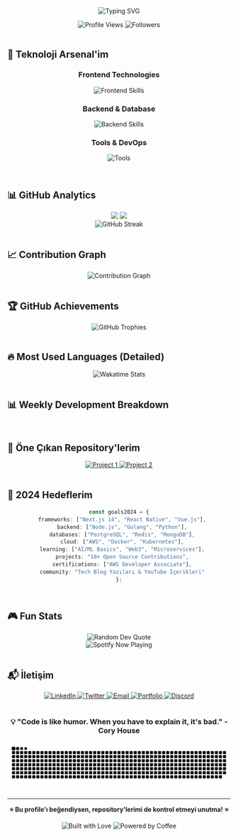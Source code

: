 <p align="center">
  <img src="https://readme-typing-svg.herokuapp.com?font=JetBrains+Mono&size=25&duration=3000&pause=1000&color=00D8FF&center=true&vCenter=true&multiline=true&width=600&height=100&lines=Merhaba%2C+Ben+Hasan+Bar%C4%B1%C5%9F+Mercan+%F0%9F%91%8B;Frontend+Developer+%26+React+Specialist;Building+Amazing+Web+Experiences+%F0%9F%9A%80;Always+Learning%2C+Always+Growing+%F0%9F%8C%B1" alt="Typing SVG" />
</p>

<div align="center">
  <img src="https://komarev.com/ghpvc/?username=barismercan&style=for-the-badge&color=00D8FF&labelColor=1a1a1a" alt="Profile Views"/>
  <img src="https://img.shields.io/github/followers/barismercan?style=for-the-badge&color=00D8FF&labelColor=1a1a1a" alt="Followers"/>
</div>

<br/>

## 🚀 Teknoloji Arsenal'im

<div align="center">
  
### Frontend Technologies
<p>
  <img src="https://skillicons.dev/icons?i=react,nextjs,typescript,javascript,html,css,tailwind,sass,redux&theme=dark" alt="Frontend Skills" />
</p>

### Backend & Database
<p>
  <img src="https://skillicons.dev/icons?i=nodejs,express,mongodb,postgresql,graphql,prisma,firebase&theme=dark" alt="Backend Skills" />
</p>

### Tools & DevOps
<p>
  <img src="https://skillicons.dev/icons?i=docker,git,github,vscode,figma,postman,webpack,vite&theme=dark" alt="Tools" />
</p>

</div>

<br/>

## 📊 GitHub Analytics

<div align="center">
  
  <img height="180em" src="https://github-readme-stats.vercel.app/api?username=barismercan&show_icons=true&theme=tokyonight&hide_border=true&include_all_commits=true&count_private=true&bg_color=0D1117&title_color=00D8FF&icon_color=00D8FF&text_color=C9D1D9"/>
  
  <img height="180em" src="https://github-readme-stats.vercel.app/api/top-langs/?username=barismercan&layout=compact&theme=tokyonight&hide_border=true&langs_count=10&bg_color=0D1117&title_color=00D8FF&text_color=C9D1D9"/>

</div>

<div align="center">
  
  <img src="https://github-readme-streak-stats.herokuapp.com?user=barismercan&theme=tokyonight&hide_border=true&background=0D1117&ring=00D8FF&fire=00D8FF&currStreakLabel=00D8FF&sideLabels=C9D1D9&currStreakNum=C9D1D9&sideNums=C9D1D9&dates=8B949E" alt="GitHub Streak"/>

</div>

<br/>

## 📈 Contribution Graph

<div align="center">
  <img src="https://github-readme-activity-graph.vercel.app/graph?username=barismercan&bg_color=0D1117&color=00D8FF&line=00D8FF&point=C9D1D9&area=true&hide_border=true&custom_title=Contribution%20Activity" alt="Contribution Graph"/>
</div>

<br/>

## 🏆 GitHub Achievements

<div align="center">
  
  <img src="https://github-profile-trophy.vercel.app/?username=barismercan&theme=tokyonight&no-frame=true&column=7&margin-w=15&margin-h=15&no-bg=true" alt="GitHub Trophies"/>

</div>

<br/>

## 🔥 Most Used Languages (Detailed)

<div align="center">
  
  <img src="https://github-readme-stats.vercel.app/api/wakatime?username=barismercan&theme=tokyonight&hide_border=true&bg_color=0D1117&title_color=00D8FF&text_color=C9D1D9" alt="Wakatime Stats"/>

</div>

<br/>

## 📊 Weekly Development Breakdown

<!--START_SECTION:waka-->
<!--END_SECTION:waka-->

<br/>

## 🌟 Öne Çıkan Repository'lerim

<div align="center">
  
  <a href="https://github.com/barismercan/project1">
    <img src="https://github-readme-stats.vercel.app/api/pin/?username=barismercan&repo=project1&theme=tokyonight&hide_border=true&bg_color=0D1117&title_color=00D8FF&text_color=C9D1D9" alt="Project 1"/>
  </a>
  
  <a href="https://github.com/barismercan/project2">
    <img src="https://github-readme-stats.vercel.app/api/pin/?username=barismercan&repo=project2&theme=tokyonight&hide_border=true&bg_color=0D1117&title_color=00D8FF&text_color=C9D1D9" alt="Project 2"/>
  </a>

</div>

<br/>

## 🎯 2024 Hedeflerim

<div align="center">
  
```typescript
const goals2024 = {
  frameworks: ["Next.js 14", "React Native", "Vue.js"],
  backend: ["Node.js", "Golang", "Python"],
  databases: ["PostgreSQL", "Redis", "MongoDB"],
  cloud: ["AWS", "Docker", "Kubernetes"],
  learning: ["AI/ML Basics", "Web3", "Microservices"],
  projects: "10+ Open Source Contributions",
  certifications: ["AWS Developer Associate"],
  community: "Tech Blog Yazıları & YouTube İçerikleri"
};
```

</div>

<br/>

## 🎮 Fun Stats

<div align="center">
  
  <img src="https://quotes-github-readme.vercel.app/api?type=horizontal&theme=tokyonight&border=true" alt="Random Dev Quote"/>
  
  <br/>
  
  <img src="https://spotify-github-profile.vercel.app/api/view?uid=31ixmfylmexam3ck4fzl3grk57q4&cover_image=true&theme=novatorem&show_offline=false&background_color=0d1117&interchange=true&bar_color=00d8ff" alt="Spotify Now Playing"/>

</div>

<br/>

## 📬 İletişim

<div align="center">
  
  <a href="https://www.linkedin.com/in/barış-mercan-28786b27a/" target="_blank">
    <img src="https://img.shields.io/badge/LinkedIn-0077B5?style=for-the-badge&logo=linkedin&logoColor=white&labelColor=0077B5" alt="LinkedIn"/>
  </a>
  
  <a href="https://x.com/Barismercan_" target="_blank">
    <img src="https://img.shields.io/badge/Twitter-1DA1F2?style=for-the-badge&logo=x&logoColor=white&labelColor=1DA1F2" alt="Twitter"/>
  </a>
  
  <a href="mailto:barismercan@example.com">
    <img src="https://img.shields.io/badge/Email-D14836?style=for-the-badge&logo=gmail&logoColor=white&labelColor=D14836" alt="Email"/>
  </a>
  
  <a href="https://barismercan.dev" target="_blank">
    <img src="https://img.shields.io/badge/Portfolio-00D8FF?style=for-the-badge&logo=About.me&logoColor=white&labelColor=00D8FF" alt="Portfolio"/>
  </a>
  
  <a href="https://discord.gg/yourserver" target="_blank">
    <img src="https://img.shields.io/badge/Discord-7289DA?style=for-the-badge&logo=discord&logoColor=white&labelColor=7289DA" alt="Discord"/>
  </a>

</div>

<br/>

<div align="center">
  
  ### 💡 "Code is like humor. When you have to explain it, it's bad." - Cory House
  
  <img src="https://raw.githubusercontent.com/Platane/snk/output/github-contribution-grid-snake-dark.svg" alt="Snake Game"/>
  
</div>

---

<div align="center">
  
  **⭐ Bu profile'ı beğendiysen, repository'lerimi de kontrol etmeyi unutma! ⭐**
  
  <img src="https://forthebadge.com/images/badges/built-with-love.svg" alt="Built with Love"/>
  <img src="https://forthebadge.com/images/badges/powered-by-coffee.svg" alt="Powered by Coffee"/>

</div>